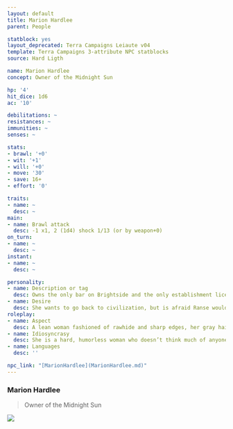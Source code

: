 ```yaml
---
layout: default
title: Marion Hardlee
parent: People

statblock: yes
layout_deprecated: Terra Campaigns Leiaute v04
template: Terra Campaigns 3-attribute NPC statblocks
source: Hard Ligth

name: Marion Hardlee
concept: Owner of the Midnight Sun

hp: '4'
hit_dice: 1d6
ac: '10'

debilitations: ~
resistances: ~
immunities: ~
senses: ~

stats:
- brawl: '+0'
- wit: '+1'
- will: '+0'
- move: '30'
- save: 16+
- effort: '0'

traits:
- name: ~
  desc: ~
main:
- name: Brawl attack
  desc: -1 x1, 2 (1d4) shock 1/13 (or by weapon+0)
on_turn:
- name: ~
  desc: ~
instant:
- name: ~
  desc: ~

personality:
- name: Description or tag
  desc: Owns the only bar on Brightside and the only establishment licensed to sell liquor.   
- name: Desire
  desc: She wants to go back to civilization, but is afraid Ranse would leave her if she were to give him anywhere to go.
roleplay:
- name: Aspect
  desc: A lean woman fashioned of rawhide and sharp edges, her gray hair pulled back tightly into a bun.
- name: Idiosyncrasy
  desc: She is a hard, humorless woman who doesn’t think much of anyone on the station, least of all her no-good husband Ranse. She’ll point out his piloting services to strangers.
- name: Languages
  desc: ''

npc_link: "[MarionHardlee](MarionHardlee.md)"
---
```

### Marion Hardlee

> Owner of the Midnight Sun

![](https://i.imgur.com/knPwkwz.png)
